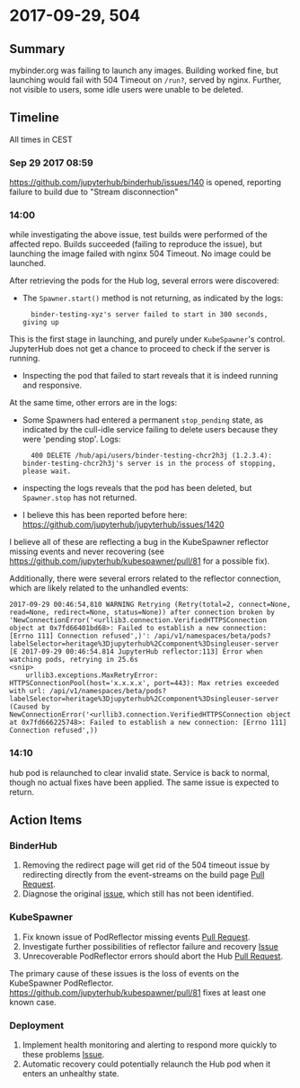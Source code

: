 # 2017-09-29, 504

## Summary

mybinder.org was failing to launch any images.
Building worked fine, but launching would fail with 504 Timeout on `/run?`, served by nginx.
Further, not visible to users, some idle users were unable to be deleted.

## Timeline

All times in CEST

### Sep 29 2017 08:59

https://github.com/jupyterhub/binderhub/issues/140 is opened, reporting failure to build due to "Stream disconnection"

### 14:00

while investigating the above issue, test builds were performed of the affected repo.
Builds succeeded (failing to reproduce the issue), but launching the image failed with nginx 504 Timeout. No image could be launched.

After retrieving the pods for the Hub log, several errors were discovered:

- The `Spawner.start()` method is not returning, as indicated by the logs:

        binder-testing-xyz's server failed to start in 300 seconds, giving up

This is the first stage in launching, and purely under `KubeSpawner`'s control.
JupyterHub does not get a chance to proceed to check if the server is running.

- Inspecting the pod that failed to start reveals that it is indeed running and responsive.

At the same time, other errors are in the logs:

- Some Spawners had entered a permanent `stop_pending` state, as indicated by the cull-idle service failing to delete users because they were 'pending stop'. Logs:

        400 DELETE /hub/api/users/binder-testing-chcr2h3j (1.2.3.4): binder-testing-chcr2h3j's server is in the process of stopping, please wait.

- inspecting the logs reveals that the pod has been deleted, but `Spawner.stop` has not returned.
- I believe this has been reported before here: https://github.com/jupyterhub/jupyterhub/issues/1420

I believe all of these are reflecting a bug in the KubeSpawner reflector missing events and never recovering (see https://github.com/jupyterhub/kubespawner/pull/81 for a possible fix).

Additionally, there were several errors related to the reflector connection, which are likely related to the unhandled events:

```
2017-09-29 00:46:54,810 WARNING Retrying (Retry(total=2, connect=None, read=None, redirect=None, status=None)) after connection broken by 'NewConnectionError('<urllib3.connection.VerifiedHTTPSConnection object at 0x7fd66401bd68>: Failed to establish a new connection: [Errno 111] Connection refused',)': /api/v1/namespaces/beta/pods?labelSelector=heritage%3Djupyterhub%2Ccomponent%3Dsingleuser-server
[E 2017-09-29 00:46:54.814 JupyterHub reflector:113] Error when watching pods, retrying in 25.6s
<snip>
    urllib3.exceptions.MaxRetryError: HTTPSConnectionPool(host='x.x.x.x', port=443): Max retries exceeded with url: /api/v1/namespaces/beta/pods?labelSelector=heritage%3Djupyterhub%2Ccomponent%3Dsingleuser-server (Caused by NewConnectionError('<urllib3.connection.VerifiedHTTPSConnection object at 0x7fd666225748>: Failed to establish a new connection: [Errno 111] Connection refused',))
```

### 14:10

hub pod is relaunched to clear invalid state.
Service is back to normal, though no actual fixes have been applied.
The same issue is expected to return.

## Action Items

### BinderHub

1. Removing the redirect page will get rid of the 504 timeout issue
   by redirecting directly from the event-streams on the build page
   [Pull Request](https://github.com/jupyterhub/binderhub/pull/135).
2. Diagnose the original [issue](https://github.com/jupyterhub/binderhub/issues/140),
   which still has not been identified.

### KubeSpawner

1. Fix known issue of PodReflector missing events
   [Pull Request](https://github.com/jupyterhub/kubespawner/pull/81).
2. Investigate further possibilities of reflector failure and recovery
   [Issue](https://github.com/jupyterhub/kubespawner/issues/85)
3. Unrecoverable PodReflector errors should abort the Hub
   [Pull Request](https://github.com/jupyterhub/kubespawner/pull/86).

The primary cause of these issues is the loss of events on the KubeSpawner PodReflector.
https://github.com/jupyterhub/kubespawner/pull/81 fixes at least one known case.

### Deployment

1. Implement health monitoring and alerting to respond more quickly to these problems [Issue](https://github.com/jupyterhub/mybinder.org-deploy/issues/19).
2. Automatic recovery could potentially relaunch the Hub pod when it enters an unhealthy state.
